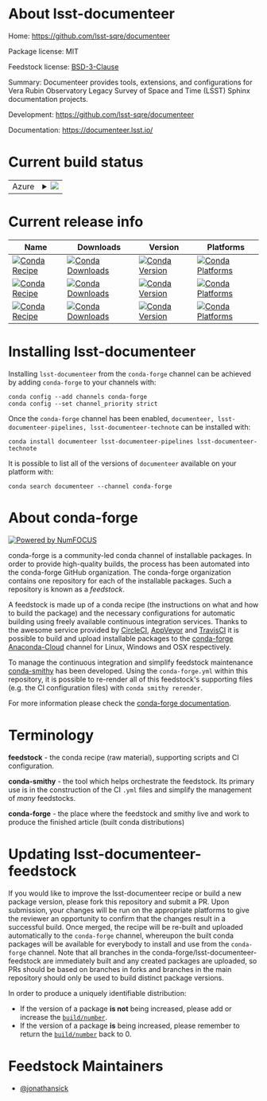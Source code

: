 About lsst-documenteer
======================

Home: https://github.com/lsst-sqre/documenteer

Package license: MIT

Feedstock license: [BSD-3-Clause](https://github.com/conda-forge/lsst-documenteer-feedstock/blob/master/LICENSE.txt)

Summary: Documenteer provides tools, extensions, and configurations for Vera Rubin Observatory Legacy Survey of Space and Time (LSST) Sphinx documentation projects.

Development: https://github.com/lsst-sqre/documenteer

Documentation: https://documenteer.lsst.io/

Current build status
====================


<table>
    
  <tr>
    <td>Azure</td>
    <td>
      <details>
        <summary>
          <a href="https://dev.azure.com/conda-forge/feedstock-builds/_build/latest?definitionId=8918&branchName=master">
            <img src="https://dev.azure.com/conda-forge/feedstock-builds/_apis/build/status/lsst-documenteer-feedstock?branchName=master">
          </a>
        </summary>
        <table>
          <thead><tr><th>Variant</th><th>Status</th></tr></thead>
          <tbody><tr>
              <td>linux_64</td>
              <td>
                <a href="https://dev.azure.com/conda-forge/feedstock-builds/_build/latest?definitionId=8918&branchName=master">
                  <img src="https://dev.azure.com/conda-forge/feedstock-builds/_apis/build/status/lsst-documenteer-feedstock?branchName=master&jobName=linux&configuration=linux_64_" alt="variant">
                </a>
              </td>
            </tr><tr>
              <td>linux_aarch64</td>
              <td>
                <a href="https://dev.azure.com/conda-forge/feedstock-builds/_build/latest?definitionId=8918&branchName=master">
                  <img src="https://dev.azure.com/conda-forge/feedstock-builds/_apis/build/status/lsst-documenteer-feedstock?branchName=master&jobName=linux&configuration=linux_aarch64_" alt="variant">
                </a>
              </td>
            </tr><tr>
              <td>osx_64</td>
              <td>
                <a href="https://dev.azure.com/conda-forge/feedstock-builds/_build/latest?definitionId=8918&branchName=master">
                  <img src="https://dev.azure.com/conda-forge/feedstock-builds/_apis/build/status/lsst-documenteer-feedstock?branchName=master&jobName=osx&configuration=osx_64_" alt="variant">
                </a>
              </td>
            </tr><tr>
              <td>osx_arm64</td>
              <td>
                <a href="https://dev.azure.com/conda-forge/feedstock-builds/_build/latest?definitionId=8918&branchName=master">
                  <img src="https://dev.azure.com/conda-forge/feedstock-builds/_apis/build/status/lsst-documenteer-feedstock?branchName=master&jobName=osx&configuration=osx_arm64_" alt="variant">
                </a>
              </td>
            </tr><tr>
              <td>win_64</td>
              <td>
                <a href="https://dev.azure.com/conda-forge/feedstock-builds/_build/latest?definitionId=8918&branchName=master">
                  <img src="https://dev.azure.com/conda-forge/feedstock-builds/_apis/build/status/lsst-documenteer-feedstock?branchName=master&jobName=win&configuration=win_64_" alt="variant">
                </a>
              </td>
            </tr>
          </tbody>
        </table>
      </details>
    </td>
  </tr>
</table>

Current release info
====================

| Name | Downloads | Version | Platforms |
| --- | --- | --- | --- |
| [![Conda Recipe](https://img.shields.io/badge/recipe-documenteer-green.svg)](https://anaconda.org/conda-forge/documenteer) | [![Conda Downloads](https://img.shields.io/conda/dn/conda-forge/documenteer.svg)](https://anaconda.org/conda-forge/documenteer) | [![Conda Version](https://img.shields.io/conda/vn/conda-forge/documenteer.svg)](https://anaconda.org/conda-forge/documenteer) | [![Conda Platforms](https://img.shields.io/conda/pn/conda-forge/documenteer.svg)](https://anaconda.org/conda-forge/documenteer) |
| [![Conda Recipe](https://img.shields.io/badge/recipe-lsst--documenteer--pipelines-green.svg)](https://anaconda.org/conda-forge/lsst-documenteer-pipelines) | [![Conda Downloads](https://img.shields.io/conda/dn/conda-forge/lsst-documenteer-pipelines.svg)](https://anaconda.org/conda-forge/lsst-documenteer-pipelines) | [![Conda Version](https://img.shields.io/conda/vn/conda-forge/lsst-documenteer-pipelines.svg)](https://anaconda.org/conda-forge/lsst-documenteer-pipelines) | [![Conda Platforms](https://img.shields.io/conda/pn/conda-forge/lsst-documenteer-pipelines.svg)](https://anaconda.org/conda-forge/lsst-documenteer-pipelines) |
| [![Conda Recipe](https://img.shields.io/badge/recipe-lsst--documenteer--technote-green.svg)](https://anaconda.org/conda-forge/lsst-documenteer-technote) | [![Conda Downloads](https://img.shields.io/conda/dn/conda-forge/lsst-documenteer-technote.svg)](https://anaconda.org/conda-forge/lsst-documenteer-technote) | [![Conda Version](https://img.shields.io/conda/vn/conda-forge/lsst-documenteer-technote.svg)](https://anaconda.org/conda-forge/lsst-documenteer-technote) | [![Conda Platforms](https://img.shields.io/conda/pn/conda-forge/lsst-documenteer-technote.svg)](https://anaconda.org/conda-forge/lsst-documenteer-technote) |

Installing lsst-documenteer
===========================

Installing `lsst-documenteer` from the `conda-forge` channel can be achieved by adding `conda-forge` to your channels with:

```
conda config --add channels conda-forge
conda config --set channel_priority strict
```

Once the `conda-forge` channel has been enabled, `documenteer, lsst-documenteer-pipelines, lsst-documenteer-technote` can be installed with:

```
conda install documenteer lsst-documenteer-pipelines lsst-documenteer-technote
```

It is possible to list all of the versions of `documenteer` available on your platform with:

```
conda search documenteer --channel conda-forge
```


About conda-forge
=================

[![Powered by
NumFOCUS](https://img.shields.io/badge/powered%20by-NumFOCUS-orange.svg?style=flat&colorA=E1523D&colorB=007D8A)](https://numfocus.org)

conda-forge is a community-led conda channel of installable packages.
In order to provide high-quality builds, the process has been automated into the
conda-forge GitHub organization. The conda-forge organization contains one repository
for each of the installable packages. Such a repository is known as a *feedstock*.

A feedstock is made up of a conda recipe (the instructions on what and how to build
the package) and the necessary configurations for automatic building using freely
available continuous integration services. Thanks to the awesome service provided by
[CircleCI](https://circleci.com/), [AppVeyor](https://www.appveyor.com/)
and [TravisCI](https://travis-ci.com/) it is possible to build and upload installable
packages to the [conda-forge](https://anaconda.org/conda-forge)
[Anaconda-Cloud](https://anaconda.org/) channel for Linux, Windows and OSX respectively.

To manage the continuous integration and simplify feedstock maintenance
[conda-smithy](https://github.com/conda-forge/conda-smithy) has been developed.
Using the ``conda-forge.yml`` within this repository, it is possible to re-render all of
this feedstock's supporting files (e.g. the CI configuration files) with ``conda smithy rerender``.

For more information please check the [conda-forge documentation](https://conda-forge.org/docs/).

Terminology
===========

**feedstock** - the conda recipe (raw material), supporting scripts and CI configuration.

**conda-smithy** - the tool which helps orchestrate the feedstock.
                   Its primary use is in the construction of the CI ``.yml`` files
                   and simplify the management of *many* feedstocks.

**conda-forge** - the place where the feedstock and smithy live and work to
                  produce the finished article (built conda distributions)


Updating lsst-documenteer-feedstock
===================================

If you would like to improve the lsst-documenteer recipe or build a new
package version, please fork this repository and submit a PR. Upon submission,
your changes will be run on the appropriate platforms to give the reviewer an
opportunity to confirm that the changes result in a successful build. Once
merged, the recipe will be re-built and uploaded automatically to the
`conda-forge` channel, whereupon the built conda packages will be available for
everybody to install and use from the `conda-forge` channel.
Note that all branches in the conda-forge/lsst-documenteer-feedstock are
immediately built and any created packages are uploaded, so PRs should be based
on branches in forks and branches in the main repository should only be used to
build distinct package versions.

In order to produce a uniquely identifiable distribution:
 * If the version of a package **is not** being increased, please add or increase
   the [``build/number``](https://docs.conda.io/projects/conda-build/en/latest/resources/define-metadata.html#build-number-and-string).
 * If the version of a package **is** being increased, please remember to return
   the [``build/number``](https://docs.conda.io/projects/conda-build/en/latest/resources/define-metadata.html#build-number-and-string)
   back to 0.

Feedstock Maintainers
=====================

* [@jonathansick](https://github.com/jonathansick/)

